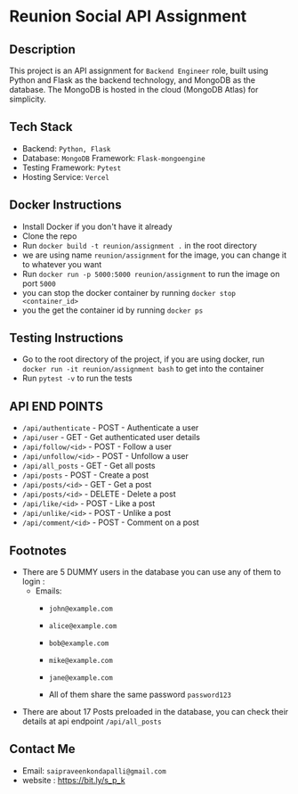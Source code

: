 # Reunion Social API Assignment
## Description
This project is an API assignment for `Backend Engineer` role, built using Python and Flask as the backend technology, and MongoDB as the database. The MongoDB is hosted in the cloud (MongoDB Atlas) for simplicity.

## Tech Stack
* Backend: `Python, Flask`
* Database: `MongoDB` Framework: `Flask-mongoengine`
* Testing Framework: `Pytest`
* Hosting Service: `Vercel`


## Docker Instructions
* Install Docker if you don't have it already
* Clone the repo
* Run ```docker build -t reunion/assignment .``` in the root directory
* we are using name `reunion/assignment` for the image, you can change it to whatever you want
* Run ```docker run -p 5000:5000 reunion/assignment``` to run the image on port `5000`
* you can stop the docker container by running ```docker stop <container_id>```
* you the get the container id by running ```docker ps```

## Testing Instructions
* Go to the root directory of the project, if you are using docker, run `docker run -it reunion/assignment bash` to get into the container
* Run `pytest -v` to run the tests


## API END POINTS
* `/api/authenticate`        - POST - Authenticate a user
* `/api/user`                - GET - Get authenticated user details
* `/api/follow/<id>`         - POST - Follow a user
* `/api/unfollow/<id>`       - POST - Unfollow a user
* `/api/all_posts`           - GET - Get all posts
* `/api/posts`               - POST - Create a post
* `/api/posts/<id>`          - GET - Get a post
* `/api/posts/<id>`          - DELETE - Delete a post
* `/api/like/<id>`           - POST - Like a post
* `/api/unlike/<id>`         - POST - Unlike a post
* `/api/comment/<id>`        - POST - Comment on a post


## Footnotes
* There are 5 DUMMY users in the database you can use any of them to login
:
  * Emails:
      * `john@example.com` 
      * `alice@example.com`
      * `bob@example.com`
      * `mike@example.com`
      * `jane@example.com`
    
      * All of them share the same password `password123`
* There are about 17 Posts preloaded in the database, you can check their details at api endpoint `/api/all_posts`


## Contact Me
* Email: `saipraveenkondapalli@gmail.com`
* website : https://bit.ly/s_p_k


    